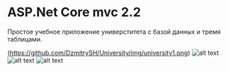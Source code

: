 ASP.Net Core mvc 2.2
=========================
Простое учебное приложение универститета с базой данных и тремя таблицами. 

(https://github.com/DzmitrySH/University/img/university1.png)
![alt text](https://github.com/DzmitrySH/University/img/university2.png)
![alt text](https://github.com/DzmitrySH/University/img/university3.png)
![alt text](https://github.com/DzmitrySH/University/img/database.png)


 
